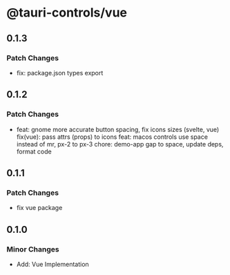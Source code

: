 # @tauri-controls/vue

## 0.1.3

### Patch Changes

- fix: package.json types export

## 0.1.2

### Patch Changes

- feat: gnome more accurate button spacing, fix icons sizes (svelte, vue)
  fix(vue): pass attrs (props) to icons
  feat: macos controls use space instead of mr, px-2 to px-3
  chore: demo-app gap to space, update deps, format code

## 0.1.1

### Patch Changes

- fix vue package

## 0.1.0

### Minor Changes

- Add: Vue Implementation
